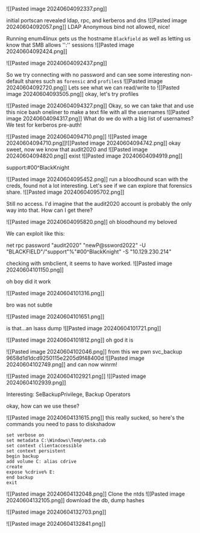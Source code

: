 ![[Pasted image 20240604092337.png]]

initial portscan revealed ldap, rpc, and kerberos and dns
![[Pasted image 20240604092057.png]]
LDAP Anonymous bind not allowed, nice!

Running enum4linux gets us the hostname ``Blackfield`` as well as letting us know that SMB allows '':'' sessions 
![[Pasted image 20240604092424.png]]

![[Pasted image 20240604092437.png]]

So we try connecting with no password and can see some interesting non-default shares such as ``forensic`` and ``profiles$``
![[Pasted image 20240604092720.png]]
Lets see what we can read/write to
![[Pasted image 20240604093505.png]]
okay, let's try  profiles


![[Pasted image 20240604094327.png]]
Okay, so we can take that and use this nice bash oneliner to make a text file with all the usernames
![[Pasted image 20240604094317.png]]
What do we do with a big list of usernames? We test for kerberos pre-auth!

![[Pasted image 20240604094710.png]]
![[Pasted image 20240604094710.png]]![[Pasted image 20240604094742.png]]
okay sweet, now we know that
audit2020 and 
![[Pasted image 20240604094820.png]]
exist
![[Pasted image 20240604094919.png]]




support:#00^BlackKnight




![[Pasted image 20240604095452.png]]
run a bloodhound scan with the creds, found not a lot interesting. Let's see if we can explore that forensics share.
![[Pasted image 20240604095702.png]]

Still no access. I'd imagine that the audit2020 account is probably the only way into that. How can I get there?

![[Pasted image 20240604095820.png]]
oh bloodhound my beloved


We can exploit like this:

net rpc password "audit2020" "newP@ssword2022" -U "BLACKFIELD"/"support"%"#00^BlackKnight" -S "10.129.230.214"

checking with smbclient, it seems to have worked.
![[Pasted image 20240604101150.png]]

oh boy did it work

![[Pasted image 20240604101316.png]]

bro was not subtle

![[Pasted image 20240604101651.png]]

is that...an lsass dump
![[Pasted image 20240604101721.png]]


![[Pasted image 20240604101812.png]]
oh god it is

![[Pasted image 20240604102046.png]]
from this we pwn svc_backup
9658d1d1dcd9250115e2205d9f48400d
![[Pasted image 20240604102749.png]]
and can now winrm!

![[Pasted image 20240604102921.png]]
![[Pasted image 20240604102939.png]]

Interesting: SeBackupPrivilege, Backup Operators

okay, how can we use these?

![[Pasted image 20240604131615.png]]
this really sucked, so here's the commands you need to pass to diskshadow

```
set verbose on
set metadata C:\Windows\Temp\meta.cab
set context clientaccessible
set context persistent
begin backup
add volume C: alias cdrive
create
expose %cdrive% E:
end backup
exit
```

![[Pasted image 20240604132048.png]]
Clone the ntds
![[Pasted image 20240604132105.png]]
download the db, dump hashes

![[Pasted image 20240604132703.png]]

![[Pasted image 20240604132841.png]]